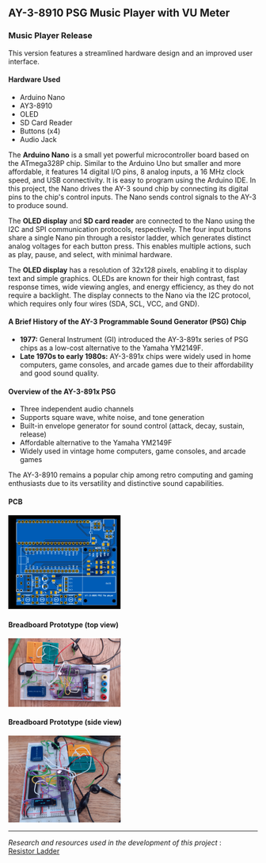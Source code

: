 ## AY-3-8910 PSG Music Player with VU Meter

### Music Player Release
This version features a streamlined hardware design and an improved user interface.

#### Hardware Used
- Arduino Nano
- AY3-8910
- OLED
- SD Card Reader
- Buttons (x4)
- Audio Jack

The **Arduino Nano** is a small yet powerful microcontroller board based on the ATmega328P chip. Similar to the Arduino Uno but smaller and more affordable, it features 14 digital I/O pins, 8 analog inputs, a 16 MHz clock speed, and USB connectivity. It is easy to program using the Arduino IDE. In this project, the Nano drives the AY-3 sound chip by connecting its digital pins to the chip's control inputs. The Nano sends control signals to the AY-3 to produce sound.

The **OLED display** and **SD card reader** are connected to the Nano using the I2C and SPI communication protocols, respectively. The four input buttons share a single Nano pin through a resistor ladder, which generates distinct analog voltages for each button press. This enables multiple actions, such as play, pause, and select, with minimal hardware.

The **OLED display** has a resolution of 32x128 pixels, enabling it to display text and simple graphics. OLEDs are known for their high contrast, fast response times, wide viewing angles, and energy efficiency, as they do not require a backlight. The display connects to the Nano via the I2C protocol, which requires only four wires (SDA, SCL, VCC, and GND).

#### A Brief History of the AY-3 Programmable Sound Generator (PSG) Chip
- **1977:** General Instrument (GI) introduced the AY-3-891x series of PSG chips as a low-cost alternative to the Yamaha YM2149F.
- **Late 1970s to early 1980s:** AY-3-891x chips were widely used in home computers, game consoles, and arcade games due to their affordability and good sound quality.

#### Overview of the AY-3-891x PSG
- Three independent audio channels
- Supports square wave, white noise, and tone generation
- Built-in envelope generator for sound control (attack, decay, sustain, release)
- Affordable alternative to the Yamaha YM2149F
- Widely used in vintage home computers, game consoles, and arcade games

The AY-3-8910 remains a popular chip among retro computing and gaming enthusiasts due to its versatility and distinctive sound capabilities.

#### PCB 
<img src="/AY-3-8910-PSG-MusicPlayerREWORKED/Pictures_Prototyping/Photo View_2023-01-25.svg" width="45%" />

#### Breadboard Prototype (top view)
<img src="/AY-3-8910-PSG-MusicPlayerREWORKED/Pictures_Prototyping/BreadboardPrototypePic1.png" width="45%" />

#### Breadboard Prototype (side view)
<img src="/AY-3-8910-PSG-MusicPlayerREWORKED/Pictures_Prototyping/BreadboardPrototypePic2.png" width="45%" />

----
_Research and resources used in the development of this project_ :  
[Resistor Ladder](https://github.com/bxparks/AceButton/blob/develop/docs/resistor_ladder/README.md)

